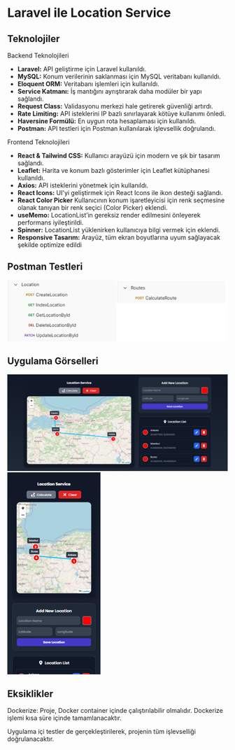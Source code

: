 # Laravel ile Location Service


## Teknolojiler


Backend Teknolojileri

- **Laravel:** API geliştirme için Laravel kullanıldı.
- **MySQL:** Konum verilerinin saklanması için MySQL veritabanı kullanıldı.
- **Eloquent ORM:** Veritabanı işlemleri için kullanıldı.
- **Service Katmanı:** İş mantığını ayrıştırarak daha modüler bir yapı sağlandı.
- **Request Class:** Validasyonu merkezi hale getirerek güvenliği artırdı.
- **Rate Limiting:** API isteklerini IP bazlı sınırlayarak kötüye kullanımı önledi.
- **Haversine Formülü:** En uygun rota hesaplaması için kullanıldı.
- **Postman:** API testleri için Postman kullanılarak işlevsellik doğrulandı.



Frontend Teknolojileri

- **React & Tailwind CSS:** Kullanıcı arayüzü için modern ve şık bir tasarım sağlandı.
- **Leaflet:** Harita ve konum bazlı gösterimler için Leaflet kütüphanesi kullanıldı.
- **Axios:** API isteklerini yönetmek için kullanıldı.
- **React Icons:** UI'yi geliştirmek için React Icons ile ikon desteği sağlandı.  
- **React Color Picker** Kullanıcının konum işaretleyicisi için renk seçmesine olanak tanıyan bir renk seçici (Color Picker) eklendi.
- **useMemo:** LocationList’in gereksiz render edilmesini önleyerek performans iyileştirildi.
- **Spinner:** LocationList yüklenirken kullanıcıya bilgi vermek için eklendi.
- **Responsive Tasarım:** Arayüz, tüm ekran boyutlarına uyum sağlayacak şekilde optimize edildi




## Postman Testleri
![Postman Test - Location Service](images/location-service-postman-test.png)

## Uygulama Görselleri
![Masaüstü Uygulama Görüntüsü- Location Service](images/location-service-masaüstü.png)
![Mobil Uygulama Görüntüsü- Location Service](images/location-service-mobil.png)


## Eksiklikler
Dockerize: Proje, Docker container içinde çalıştırılabilir olmalıdır. Dockerize işlemi kısa süre içinde tamamlanacaktır.


Uygulama içi testler de gerçekleştirilerek, projenin tüm işlevselliği doğrulanacaktır.